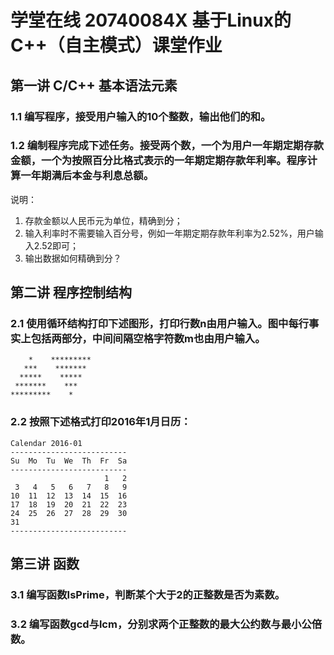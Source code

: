 # 学堂在线 20740084X 基于Linux的C++（自主模式）课堂作业

## 第一讲 C/C++ 基本语法元素

### 1.1 编写程序，接受用户输入的10个整数，输出他们的和。

### 1.2 编制程序完成下述任务。接受两个数，一个为用户一年期定期存款金额，一个为按照百分比格式表示的一年期定期存款年利率。程序计算一年期满后本金与利息总额。
说明：
1. 存款金额以人民币元为单位，精确到分；
2. 输入利率时不需要输入百分号，例如一年期定期存款年利率为2.52%，用户输入2.52即可；
3. 输出数据如何精确到分？

## 第二讲 程序控制结构

### 2.1 使用循环结构打印下述图形，打印行数n由用户输入。图中每行事实上包括两部分，中间间隔空格字符数m也由用户输入。
```
    *    *********
   ***    *******
  *****    *****
 *******    ***
*********    *
```

### 2.2 按照下述格式打印2016年1月日历：

```
Calendar 2016-01
--------------------------
Su  Mo  Tu  We  Th  Fr  Sa
--------------------------
                     1   2
 3   4   5   6   7   8   9
10  11  12  13  14  15  16
17  18  19  20  21  22  23
24  25  26  27  28  29  30
31
--------------------------
```

## 第三讲 函数

### 3.1 编写函数IsPrime，判断某个大于2的正整数是否为素数。

### 3.2 编写函数gcd与lcm，分别求两个正整数的最大公约数与最小公倍数。